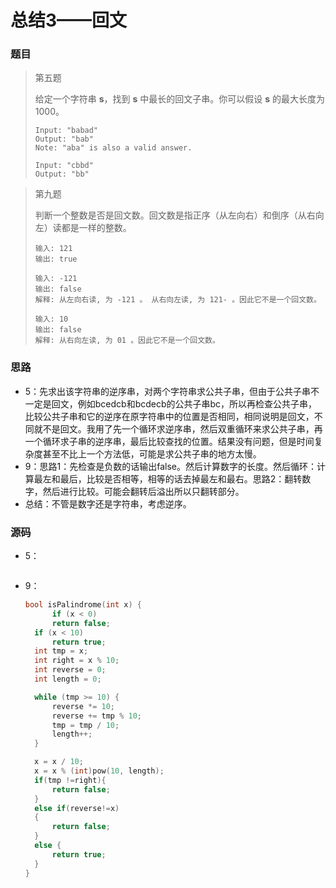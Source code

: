 # 总结3——回文

### 题目

> 第五题
>
> 给定一个字符串 **s**，找到 **s** 中最长的回文子串。你可以假设 **s** 的最大长度为1000。
>
> ```
> Input: "babad" 
> Output: "bab"
> Note: "aba" is also a valid answer.
> 
> Input: "cbbd"
> Output: "bb"
> ```

> 第九题
>
> 判断一个整数是否是回文数。回文数是指正序（从左向右）和倒序（从右向左）读都是一样的整数。
>
> ```
> 输入: 121
> 输出: true
> 
> 输入: -121
> 输出: false
> 解释: 从左向右读, 为 -121 。 从右向左读, 为 121- 。因此它不是一个回文数。
> 
> 输入: 10
> 输出: false
> 解释: 从右向左读, 为 01 。因此它不是一个回文数。
> ```

### 思路

* 5：先求出该字符串的逆序串，对两个字符串求公共子串，但由于公共子串不一定是回文，例如bcedcb和bcdecb的公共子串bc，所以再检查公共子串，比较公共子串和它的逆序在原字符串中的位置是否相同，相同说明是回文，不同就不是回文。我用了先一个循环求逆序串，然后双重循环来求公共子串，再一个循环求子串的逆序串，最后比较查找的位置。结果没有问题，但是时间复杂度甚至不比上一个方法低，可能是求公共子串的地方太慢。
* 9：思路1：先检查是负数的话输出false。然后计算数字的长度。然后循环：计算最左和最后，比较是否相等，相等的话去掉最左和最右。思路2：翻转数字，然后进行比较。可能会翻转后溢出所以只翻转部分。
* 总结：不管是数字还是字符串，考虑逆序。

### 源码

* 5：

  ```c++
  
  ```

* 9：

  ```c++
  bool isPalindrome(int x) {
    	if (x < 0)
  		return false;
  	if (x < 10)
  		return true;
  	int tmp = x;
  	int right = x % 10;
  	int reverse = 0;
  	int length = 0;
  
  	while (tmp >= 10) {
  		reverse *= 10;
  		reverse += tmp % 10;
  		tmp = tmp / 10;
  		length++;
  	}
  
  	x = x / 10;
  	x = x % (int)pow(10, length);
  	if(tmp !=right){
  		return false;
  	}
  	else if(reverse!=x)
  	{
  		return false;
  	}
  	else {
  		return true;
  	}
  }
  ```
